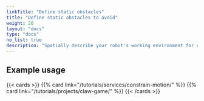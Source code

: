 ```yaml
---
linkTitle: "Define static obstacles"
title: "Define static obstacles to avoid"
weight: 20
layout: "docs"
type: "docs"
no_list: true
description: "Spatially describe your robot's working environment for collision avoidance."
---
```


## Example usage

{{< cards >}}
{{% card link="/tutorials/services/constrain-motion/" %}}
{{% card link="/tutorials/projects/claw-game/" %}}
{{< /cards >}}
